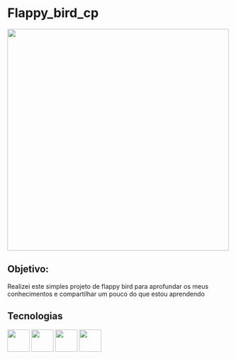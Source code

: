 # Flappy_bird_cp
<img src="https://www.nicepng.com/png/detail/151-1515288_flappy-bird-png-jpg-download-flappy-bird-bird.png" width="500">

<h2>Objetivo:</h2>
<p>Realizei este simples projeto de flappy bird para aprofundar os meus conhecimentos e compartilhar um pouco do que estou aprendendo</p>

<h2>Tecnologias</h2>
<img src="https://static1.xdaimages.com/wordpress/wp-content/uploads/2022/09/Visual-Studio-Code-featured-2.jpg" width="50">
<img src="https://cdn-icons-png.flaticon.com/512/5968/5968509.png" width="50">
<img src="https://www.freepnglogos.com/uploads/html5-logo-png/html5-logo-html-logo-0.png" width="50">
<img src="https://www.freepnglogos.com/uploads/html5-logo-png/html5-logo-opencode-css-8.png" width="50">

